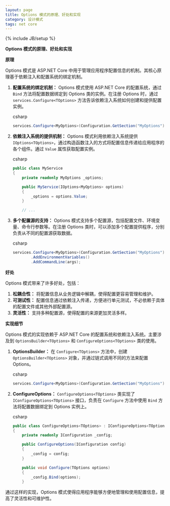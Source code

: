 ```yaml
---
layout: page
title: Options 模式的原理、好处和实现
category: 设计模式
tags: net core
---
```

{% include JB/setup %}


**Options 模式的原理、好处和实现**

**原理**

Options 模式是 ASP.NET Core 中用于管理应用程序配置信息的机制。其核心原理基于依赖注入和配置系统的绑定机制。

1.  **配置系统的绑定机制：** Options 模式使用 ASP.NET Core 的配置系统，通过 `Bind` 方法将配置数据绑定到 Options 类的实例。在注册 Options 时，通过 `services.Configure<TOptions>` 方法告诉依赖注入系统如何创建和提供配置实例。

    csharp

    ```csharp
    services.Configure<MyOptions>(Configuration.GetSection("MyOptions"));
    ```

2.  **依赖注入系统的提供机制：** Options 模式利用依赖注入系统提供 `IOptions<TOptions>`，通过构造函数注入的方式将配置信息传递给应用程序的各个组件。通过 `Value` 属性获取配置实例。

    csharp

    ```csharp
    public class MyService
    {
        private readonly MyOptions _options;

        public MyService(IOptions<MyOptions> options)
        {
            _options = options.Value;
        }

        // ...
    ```

3.  **多个配置源的支持：** Options 模式支持多个配置源，包括配置文件、环境变量、命令行参数等。在注册 Options 类时，可以添加多个配置提供程序，分别负责从不同的配置源获取数据。

    csharp

    ```csharp
    services.Configure<MyOptions>(Configuration.GetSection("MyOptions"))
            .AddEnvironmentVariables()
            .AddCommandLine(args);
    ```


**好处**

Options 模式带来了许多好处，包括：

1.  **松耦合性：** 将配置信息从业务逻辑中解耦，使得配置更容易管理和维护。
2.  **可测试性：** 配置信息通过依赖注入传递，方便进行单元测试，不必依赖于具体的配置文件或其他外部配置源。
3.  **灵活性：** 支持多种配置源，使得配置的来源更加灵活多样。

**实现细节**

Options 模式的实现依赖于 ASP.NET Core 的配置系统和依赖注入系统。主要涉及到 `OptionsBuilder<TOptions>` 和 `ConfigureOptions<TOptions>` 类的使用。

1.  **OptionsBuilder<TOptions>：** 在 `Configure<TOptions>` 方法中，创建 `OptionsBuilder<TOptions>` 对象，并通过链式调用不同的方法来配置 Options。

    csharp

    ```csharp
    services.Configure<MyOptions>(Configuration.GetSection("MyOptions"));
    ```

2.  **ConfigureOptions<TOptions>：** `ConfigureOptions<TOptions>` 类实现了 `IConfigureOptions<TOptions>` 接口，负责在 `Configure` 方法中使用 `Bind` 方法将配置数据绑定到 Options 实例上。

    csharp

    ```csharp
    public class ConfigureOptions<TOptions> : IConfigureOptions<TOptions> where TOptions : class
    {
        private readonly IConfiguration _config;

        public ConfigureOptions(IConfiguration config)
        {
            _config = config;
        }

        public void Configure(TOptions options)
        {
            _config.Bind(options);
        }
    ```


通过这样的实现，Options 模式使得应用程序能够方便地管理和使用配置信息，提高了灵活性和可维护性。
